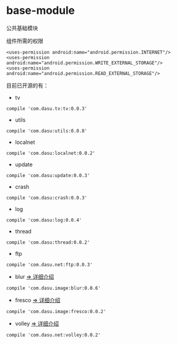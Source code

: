 # base-module
公共基础模块  

组件所需的权限
```
<uses-permission android:name="android.permission.INTERNET"/>
<uses-permission android:name="android.permission.WRITE_EXTERNAL_STORAGE"/>
<uses-permission android:name="android.permission.READ_EXTERNAL_STORAGE"/>
```

目前已开源的有：  

- tv

```  
compile 'com.dasu.tv:tv:0.0.3'
```

- utils

```  
compile 'com.dasu:utils:0.0.8'
```

- localnet

```
compile 'com.dasu:localnet:0.0.2'
```

- update

```
compile 'com.dasu:update:0.0.3'
```

- crash

```
compile 'com.dasu:crash:0.0.3'
```

- log

```
compile 'com.dasu:log:0.0.4'
```

- thread

```
compile 'com.dasu:thread:0.0.2'
```

- ftp

```
compile 'com.dasu.net:ftp:0.0.3'
```

- blur [=> 详细介绍](./blur)

```
compile 'com.dasu.image:blur:0.0.6'
```

- fresco [=> 详细介绍](./fresco)

```
compile 'com.dasu.image:fresco:0.0.2'
```

- volley [=> 详细介绍](./volley)

```
compile 'com.dasu.net:volley:0.0.2'
```
